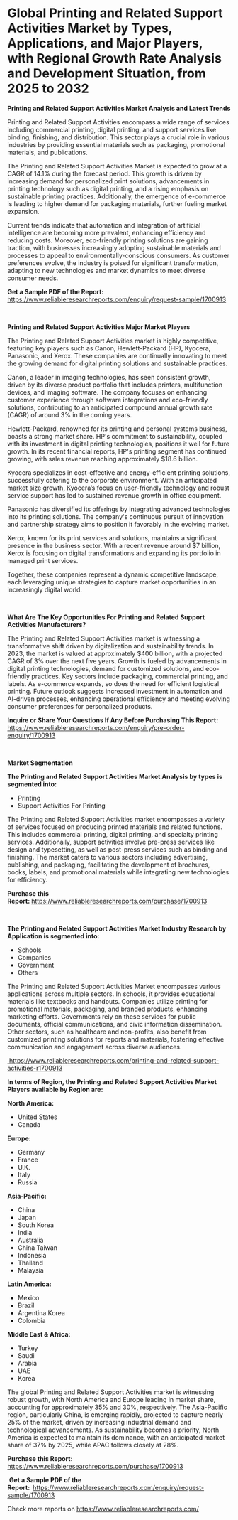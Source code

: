 <p><h1>Global Printing and Related Support Activities Market by Types, Applications, and Major Players, with Regional Growth Rate Analysis and Development Situation, from 2025 to 2032</h1></p><p><strong>Printing and Related Support Activities Market Analysis and Latest Trends</strong></p>
<p><p>Printing and Related Support Activities encompass a wide range of services including commercial printing, digital printing, and support services like binding, finishing, and distribution. This sector plays a crucial role in various industries by providing essential materials such as packaging, promotional materials, and publications. </p><p>The Printing and Related Support Activities Market is expected to grow at a CAGR of 14.1% during the forecast period. This growth is driven by increasing demand for personalized print solutions, advancements in printing technology such as digital printing, and a rising emphasis on sustainable printing practices. Additionally, the emergence of e-commerce is leading to higher demand for packaging materials, further fueling market expansion. </p><p>Current trends indicate that automation and integration of artificial intelligence are becoming more prevalent, enhancing efficiency and reducing costs. Moreover, eco-friendly printing solutions are gaining traction, with businesses increasingly adopting sustainable materials and processes to appeal to environmentally-conscious consumers. As customer preferences evolve, the industry is poised for significant transformation, adapting to new technologies and market dynamics to meet diverse consumer needs.</p></p>
<p><strong>Get a Sample PDF of the Report:&nbsp;</strong> <a href="https://www.reliableresearchreports.com/enquiry/request-sample/1700913?utm_campaign=2307&utm_medium=2&utm_source=Github&utm_content=ia&utm_term=15022025&utm_id=printing-and-related-support-activities">https://www.reliableresearchreports.com/enquiry/request-sample/1700913</a></p>
<p>&nbsp;</p>
<p><strong>Printing and Related Support Activities Major Market Players</strong></p>
<p><p>The Printing and Related Support Activities market is highly competitive, featuring key players such as Canon, Hewlett-Packard (HP), Kyocera, Panasonic, and Xerox. These companies are continually innovating to meet the growing demand for digital printing solutions and sustainable practices.</p><p>Canon, a leader in imaging technologies, has seen consistent growth, driven by its diverse product portfolio that includes printers, multifunction devices, and imaging software. The company focuses on enhancing customer experience through software integrations and eco-friendly solutions, contributing to an anticipated compound annual growth rate (CAGR) of around 3% in the coming years.</p><p>Hewlett-Packard, renowned for its printing and personal systems business, boasts a strong market share. HP's commitment to sustainability, coupled with its investment in digital printing technologies, positions it well for future growth. In its recent financial reports, HP's printing segment has continued growing, with sales revenue reaching approximately $18.6 billion.</p><p>Kyocera specializes in cost-effective and energy-efficient printing solutions, successfully catering to the corporate environment. With an anticipated market size growth, Kyocera’s focus on user-friendly technology and robust service support has led to sustained revenue growth in office equipment.</p><p>Panasonic has diversified its offerings by integrating advanced technologies into its printing solutions. The company's continuous pursuit of innovation and partnership strategy aims to position it favorably in the evolving market.</p><p>Xerox, known for its print services and solutions, maintains a significant presence in the business sector. With a recent revenue around $7 billion, Xerox is focusing on digital transformations and expanding its portfolio in managed print services.</p><p>Together, these companies represent a dynamic competitive landscape, each leveraging unique strategies to capture market opportunities in an increasingly digital world.</p></p>
<p>&nbsp;</p>
<p><strong>What Are The Key Opportunities For Printing and Related Support Activities Manufacturers?</strong></p>
<p><p>The Printing and Related Support Activities market is witnessing a transformative shift driven by digitalization and sustainability trends. In 2023, the market is valued at approximately $400 billion, with a projected CAGR of 3% over the next five years. Growth is fueled by advancements in digital printing technologies, demand for customized solutions, and eco-friendly practices. Key sectors include packaging, commercial printing, and labels. As e-commerce expands, so does the need for efficient logistical printing. Future outlook suggests increased investment in automation and AI-driven processes, enhancing operational efficiency and meeting evolving consumer preferences for personalized products.</p></p>
<p><strong>Inquire or Share Your Questions If Any Before Purchasing This Report:</strong> <a href="https://www.reliableresearchreports.com/enquiry/pre-order-enquiry/1700913?utm_campaign=2307&utm_medium=2&utm_source=Github&utm_content=ia&utm_term=15022025&utm_id=printing-and-related-support-activities">https://www.reliableresearchreports.com/enquiry/pre-order-enquiry/1700913</a></p>
<p>&nbsp;</p>
<p><strong>Market Segmentation</strong></p>
<p><strong>The Printing and Related Support Activities Market Analysis by types is segmented into:</strong></p>
<p><ul><li>Printing</li><li>Support Activities For Printing</li></ul></p>
<p><p>The Printing and Related Support Activities market encompasses a variety of services focused on producing printed materials and related functions. This includes commercial printing, digital printing, and specialty printing services. Additionally, support activities involve pre-press services like design and typesetting, as well as post-press services such as binding and finishing. The market caters to various sectors including advertising, publishing, and packaging, facilitating the development of brochures, books, labels, and promotional materials while integrating new technologies for efficiency.</p></p>
<p><strong>Purchase this Report:&nbsp;</strong><a href="https://www.reliableresearchreports.com/purchase/1700913?utm_campaign=2307&utm_medium=2&utm_source=Github&utm_content=ia&utm_term=15022025&utm_id=printing-and-related-support-activities">https://www.reliableresearchreports.com/purchase/1700913</a></p>
<p>&nbsp;</p>
<p><strong>The Printing and Related Support Activities Market Industry Research by Application is segmented into:</strong></p>
<p><ul><li>Schools</li><li>Companies</li><li>Government</li><li>Others</li></ul></p>
<p><p>The Printing and Related Support Activities Market encompasses various applications across multiple sectors. In schools, it provides educational materials like textbooks and handouts. Companies utilize printing for promotional materials, packaging, and branded products, enhancing marketing efforts. Governments rely on these services for public documents, official communications, and civic information dissemination. Other sectors, such as healthcare and non-profits, also benefit from customized printing solutions for reports and materials, fostering effective communication and engagement across diverse audiences.</p></p>
<p><a href="https://www.reliableresearchreports.com/printing-and-related-support-activities-r1700913?utm_campaign=2307&utm_medium=2&utm_source=Github&utm_content=ia&utm_term=15022025&utm_id=printing-and-related-support-activities">&nbsp;https://www.reliableresearchreports.com/printing-and-related-support-activities-r1700913</a></p>
<p><strong>In terms of Region, the Printing and Related Support Activities Market Players available by Region are:</strong></p>
<p>
    <p> <strong> North America: </strong>
        <ul>
            <li>United States</li>
            <li>Canada</li>
        </ul>
        </p> 
    <p> <strong> Europe: </strong>
        <ul>
            <li>Germany</li>
            <li>France</li>
            <li>U.K.</li>
            <li>Italy</li>
            <li>Russia</li>
        </ul>
        </p> 
    <p> <strong> Asia-Pacific: </strong>
        <ul>
            <li>China</li>
            <li>Japan</li>
            <li>South Korea</li>
            <li>India</li>
            <li>Australia</li>
            <li>China Taiwan</li>
            <li>Indonesia</li>
            <li>Thailand</li>
            <li>Malaysia</li>
        </ul>
        </p> 
    <p> <strong> Latin America: </strong>
        <ul>
            <li>Mexico</li>
            <li>Brazil</li>
            <li>Argentina Korea</li>
            <li>Colombia</li>
        </ul>
        </p> 
    <p> <strong> Middle East & Africa: </strong>
        <ul>
            <li>Turkey</li>
            <li>Saudi</li>
            <li>Arabia</li>
            <li>UAE</li>
            <li>Korea</li>
        </ul>
    </p>
    </p>
<p><p>The global Printing and Related Support Activities market is witnessing robust growth, with North America and Europe leading in market share, accounting for approximately 35% and 30%, respectively. The Asia-Pacific region, particularly China, is emerging rapidly, projected to capture nearly 25% of the market, driven by increasing industrial demand and technological advancements. As sustainability becomes a priority, North America is expected to maintain its dominance, with an anticipated market share of 37% by 2025, while APAC follows closely at 28%.</p></p>
<p><strong>Purchase this Report: </strong><a href="https://www.reliableresearchreports.com/purchase/1700913?utm_campaign=2307&utm_medium=2&utm_source=Github&utm_content=ia&utm_term=15022025&utm_id=printing-and-related-support-activities">https://www.reliableresearchreports.com/purchase/1700913</a></p>
<p>&nbsp;<strong>Get a Sample PDF of the Report:&nbsp;&nbsp;</strong><a href="https://www.reliableresearchreports.com/enquiry/request-sample/1700913?utm_campaign=2307&utm_medium=2&utm_source=Github&utm_content=ia&utm_term=15022025&utm_id=printing-and-related-support-activities">https://www.reliableresearchreports.com/enquiry/request-sample/1700913</a></p>
<p><strong></strong></p>
<p>Check more reports on <a href="https://www.reliableresearchreports.com/?utm_campaign=2307&utm_medium=2&utm_source=Github&utm_content=ia&utm_term=15022025&utm_id=printing-and-related-support-activities">https://www.reliableresearchreports.com/</a></p>